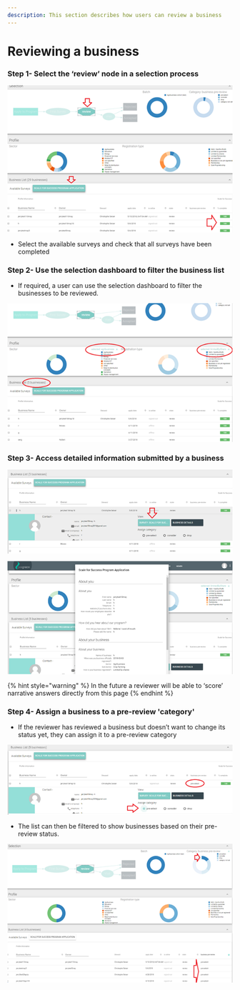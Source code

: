 ```yaml
---
description: This section describes how users can review a business
---
```


# Reviewing a business

### Step 1- Select the ‘review’ node in a selection process

![](../../../.gitbook/assets/image%20%2831%29.png)



* Select the available surveys and check that all surveys have been completed

### Step 2- Use the selection dashboard to filter the business list

* If required, a user can use the selection dashboard to filter the businesses to be reviewed.

![In this example only agribusinesses which are limited by shares have been selected](../../../.gitbook/assets/image%20%287%29.png)

### Step 3- Access detailed information submitted by a business

![](../../../.gitbook/assets/image%20%2817%29.png)



![](../../../.gitbook/assets/image%20%2837%29.png)

{% hint style="warning" %}
In the future a reviewer will be able to ‘score’ narrative answers directly from this page
{% endhint %}

### Step 4- Assign a business to a pre-review 'category'

* If the reviewer has reviewed a business but doesn’t want to change its status yet, they can assign it to a pre-review category

![In this example the business has been categorized as &apos;pre-selected&apos;](../../../.gitbook/assets/image%20%285%29.png)

* The list can then be filtered to show businesses based on their pre-review status.

![The example shows 4 businesses that have been &#x2018;pre-selected&#x2019;](../../../.gitbook/assets/image%20%2816%29.png)

